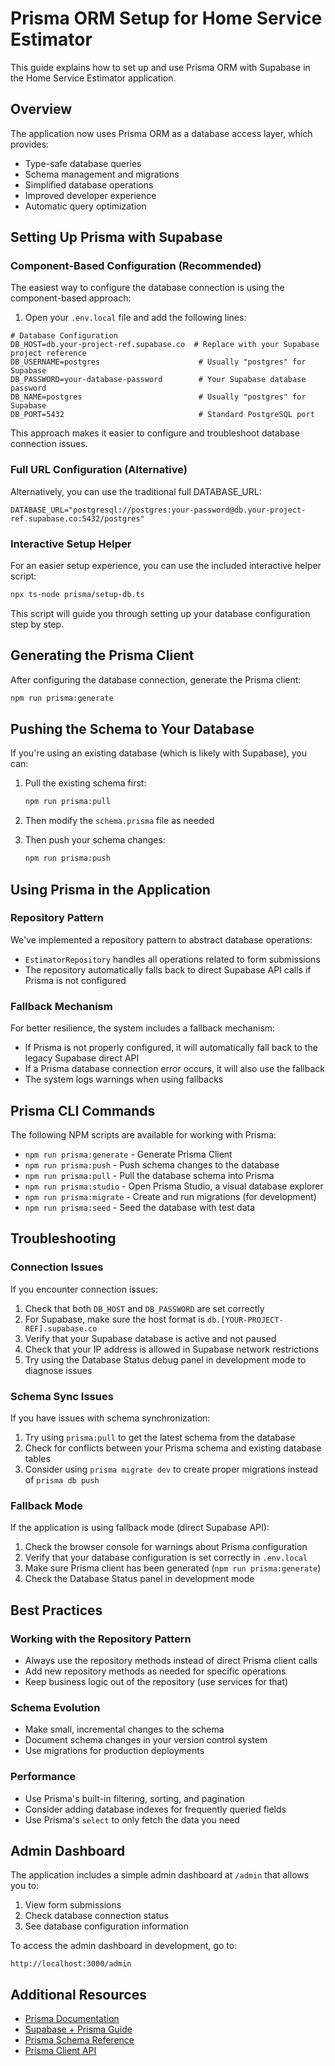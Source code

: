 # Prisma ORM Setup for Home Service Estimator

This guide explains how to set up and use Prisma ORM with Supabase in the Home Service Estimator application.

## Overview

The application now uses Prisma ORM as a database access layer, which provides:

- Type-safe database queries
- Schema management and migrations
- Simplified database operations
- Improved developer experience
- Automatic query optimization

## Setting Up Prisma with Supabase

### Component-Based Configuration (Recommended)

The easiest way to configure the database connection is using the component-based approach:

1. Open your `.env.local` file and add the following lines:

```
# Database Configuration
DB_HOST=db.your-project-ref.supabase.co  # Replace with your Supabase project reference
DB_USERNAME=postgres                      # Usually "postgres" for Supabase
DB_PASSWORD=your-database-password        # Your Supabase database password
DB_NAME=postgres                          # Usually "postgres" for Supabase
DB_PORT=5432                              # Standard PostgreSQL port
```

This approach makes it easier to configure and troubleshoot database connection issues.

### Full URL Configuration (Alternative)

Alternatively, you can use the traditional full DATABASE_URL:

```
DATABASE_URL="postgresql://postgres:your-password@db.your-project-ref.supabase.co:5432/postgres"
```

### Interactive Setup Helper

For an easier setup experience, you can use the included interactive helper script:

```bash
npx ts-node prisma/setup-db.ts
```

This script will guide you through setting up your database configuration step by step.

## Generating the Prisma Client

After configuring the database connection, generate the Prisma client:

```bash
npm run prisma:generate
```

## Pushing the Schema to Your Database

If you're using an existing database (which is likely with Supabase), you can:

1. Pull the existing schema first:
   ```bash
   npm run prisma:pull
   ```

2. Then modify the `schema.prisma` file as needed

3. Then push your schema changes:
   ```bash
   npm run prisma:push
   ```

## Using Prisma in the Application

### Repository Pattern

We've implemented a repository pattern to abstract database operations:

- `EstimatorRepository` handles all operations related to form submissions
- The repository automatically falls back to direct Supabase API calls if Prisma is not configured

### Fallback Mechanism

For better resilience, the system includes a fallback mechanism:

- If Prisma is not properly configured, it will automatically fall back to the legacy Supabase direct API
- If a Prisma database connection error occurs, it will also use the fallback
- The system logs warnings when using fallbacks

## Prisma CLI Commands

The following NPM scripts are available for working with Prisma:

- `npm run prisma:generate` - Generate Prisma Client
- `npm run prisma:push` - Push schema changes to the database
- `npm run prisma:pull` - Pull the database schema into Prisma
- `npm run prisma:studio` - Open Prisma Studio, a visual database explorer
- `npm run prisma:migrate` - Create and run migrations (for development)
- `npm run prisma:seed` - Seed the database with test data

## Troubleshooting

### Connection Issues

If you encounter connection issues:

1. Check that both `DB_HOST` and `DB_PASSWORD` are set correctly
2. For Supabase, make sure the host format is `db.[YOUR-PROJECT-REF].supabase.co`
3. Verify that your Supabase database is active and not paused
4. Check that your IP address is allowed in Supabase network restrictions
5. Try using the Database Status debug panel in development mode to diagnose issues

### Schema Sync Issues

If you have issues with schema synchronization:

1. Try using `prisma:pull` to get the latest schema from the database
2. Check for conflicts between your Prisma schema and existing database tables
3. Consider using `prisma migrate dev` to create proper migrations instead of `prisma db push`

### Fallback Mode

If the application is using fallback mode (direct Supabase API):

1. Check the browser console for warnings about Prisma configuration
2. Verify that your database configuration is set correctly in `.env.local`
3. Make sure Prisma client has been generated (`npm run prisma:generate`)
4. Check the Database Status panel in development mode

## Best Practices

### Working with the Repository Pattern

- Always use the repository methods instead of direct Prisma client calls
- Add new repository methods as needed for specific operations
- Keep business logic out of the repository (use services for that)

### Schema Evolution

- Make small, incremental changes to the schema
- Document schema changes in your version control system
- Use migrations for production deployments

### Performance

- Use Prisma's built-in filtering, sorting, and pagination
- Consider adding database indexes for frequently queried fields
- Use Prisma's `select` to only fetch the data you need

## Admin Dashboard

The application includes a simple admin dashboard at `/admin` that allows you to:

1. View form submissions
2. Check database connection status
3. See database configuration information

To access the admin dashboard in development, go to:
```
http://localhost:3000/admin
```

## Additional Resources

- [Prisma Documentation](https://www.prisma.io/docs/)
- [Supabase + Prisma Guide](https://supabase.com/docs/guides/database/prisma)
- [Prisma Schema Reference](https://www.prisma.io/docs/reference/api-reference/prisma-schema-reference)
- [Prisma Client API](https://www.prisma.io/docs/reference/api-reference/prisma-client-reference)
